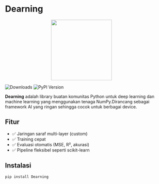 # Dearning

<p align="center">
  <img src="https://raw.githubusercontent.com/maker-games/Logo-Dearning/main/logo8_27_84623.png"
 width="200">
</p>

![Downloads](https://static.pepy.tech/personalized-badge/dearning?period=total&units=INTERNATIONAL_SYSTEM&left_color=BLUE&right_color=LIGHTGREY&left_text=downloads)
![PyPI Version](https://img.shields.io/pypi/v/dearning)

**Dearning** adalah library buatan komunitas Python untuk deep learning dan machine learning yang menggunakan tenaga NumPy.Dirancang sebagai framework AI yang ringan sehingga cocok untuk berbagai device.

## Fitur

- ✅ Jaringan saraf multi-layer (custom)
- ✅ Training cepat 
- ✅ Evaluasi otomatis (MSE, R², akurasi)
- ✅ Pipeline fleksibel seperti scikit-learn

## Instalasi

```bash
pip install Dearning
